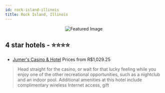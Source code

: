 ```yaml
---
id: rock-island-illinois
title: Rock Island, Illinois
---
```


<center><img src="https://i.travelapi.com/hotels/3000000/2250000/2246600/2246542/a8fe1e02_z.jpg" alt="Featured Image" /></center>


##  4 star hotels - ⭐️⭐️⭐️⭐️

-    [Jumer's Casino & Hotel](https://us.hurb.com/hotels/rock-island/jumer-s-casino-hotel-JNP-JP191797?cmp=18055) Prices from R$1,029.25
   > Head straight for the casino, or wait for that lucky feeling while you enjoy one of the other recreational opportunities, such as a nightclub and an indoor pool. Additional amenities at this hotel include complimentary wireless Internet access, gift 
